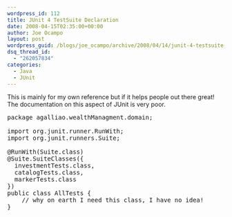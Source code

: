 ```yaml
---
wordpress_id: 112
title: JUnit 4 TestSuite Declaration
date: 2008-04-15T02:35:00+00:00
author: Joe Ocampo
layout: post
wordpress_guid: /blogs/joe_ocampo/archive/2008/04/14/junit-4-testsuite-declaration.aspx
dsq_thread_id:
  - "262057834"
categories:
  - Java
  - JUnit
---
```

This is mainly for my own reference but if it helps people out there great!&nbsp; The documentation on this aspect of JUnit is very poor.

<div>
  <pre>package agalliao.wealthManagment.domain;<br /><br />import org.junit.runner.RunWith;<br />import org.junit.runners.Suite;<br /> <br />@RunWith(Suite.<span>class</span>)<br />@Suite.SuiteClasses({<br />  investmentTests.<span>class</span>,<br />  catalogTests.<span>class</span>,<br />  markerTests.<span>class</span> <br />})<br /><span>public</span> <span>class</span> AllTests {<br />    <span>// why on earth I need this class, I have no idea! </span><br />}</pre>
</div>